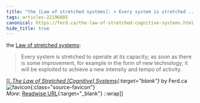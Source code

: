 ```yaml
---
title: "the [Law of stretched systems]: > Every system is stretched ..."
tags: articles-22196885
canonical: https://ferd.ca/the-law-of-stretched-cognitive-systems.html
hide_title: true
---
```


the [Law of stretched systems](https://www.researchgate.net/publication/334267822_Steering_the_Reverberations_of_Technology_Change_on_Fields_of_Practice_Laws_that_Govern_Cognitive_Work):

> Every system is stretched to operate at its capacity; as soon as there is some improvement, for example in the form of new technology, it will be exploited to achieve a new intensity and tempo of activity.


[[<cite>_[The Law of Stretched [Cognitive] Systems](https://ferd.ca/the-law-of-stretched-cognitive-systems.html){:target="_blank"}_</cite> by Ferd.ca ![favicon](https://s2.googleusercontent.com/s2/favicons?domain=ferd.ca){:class="source-favicon"}<br>
_More_: [Readwise URL](https://readwise.io/open/437432170){:target="_blank"}
::wrap]]